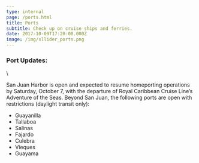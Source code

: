 ```yaml
---
type: internal
page: /ports.html
title: Ports
subtitle: Check up on cruise ships and ferries.
date: 2017-10-09T17:20:00.000Z
image: /img/sllider_ports.png
---
```


### **Port Updates:**
\


San Juan Harbor is open and expected to resume homeporting operations by Saturday, October 7, with the departure of Royal Caribbean Cruise Line’s Adventure of the Seas. Beyond San Juan, the following ports are open with restrictions (daylight transit only):

*   Guayanilla
*   Tallaboa
*   Salinas
*   Fajardo
*   Culebra
*   Vieques
*   Guayama
